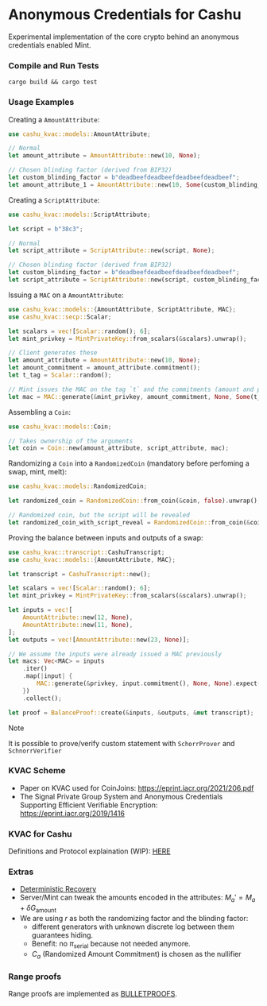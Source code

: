 # Anonymous Credentials for Cashu

Experimental implementation of the core crypto behind an anonymous credentials enabled Mint.

### Compile and Run Tests
```shell
cargo build && cargo test
```

### Usage Examples

Creating a `AmountAttribute`:
```rust
use cashu_kvac::models::AmountAttribute;

// Normal
let amount_attribute = AmountAttribute::new(10, None);

// Chosen blinding factor (derived from BIP32)
let custom_blinding_factor = b"deadbeefdeadbeefdeadbeefdeadbeef";
let amount_attribute_1 = AmountAttribute::new(10, Some(custom_blinding_factor));
```

Creating a `ScriptAttribute`:
```rust
use cashu_kvac::models::ScriptAttribute;

let script = b"38c3";

// Normal
let script_attribute = ScriptAttribute::new(script, None);

// Chosen blinding factor (derived from BIP32)
let custom_blinding_factor = b"deadbeefdeadbeefdeadbeefdeadbeef";
let script_attribute = ScriptAttribute::new(script, custom_blinding_factor);
```

Issuing a `MAC` on a `AmountAttribute`:
```rust
use cashu_kvac::models::{AmountAttribute, ScriptAttribute, MAC};
use cashu_kvac::secp::Scalar;

let scalars = vec![Scalar::random(); 6];
let mint_privkey = MintPrivateKey::from_scalars(&scalars).unwrap();

// Client generates these
let amount_attribute = AmountAttribute::new(10, None);
let amount_commitment = amount_attribute.commitment();
let t_tag = Scalar::random();

// Mint issues the MAC on the tag `t` and the commitments (amount and possibly script)
let mac = MAC::generate(&mint_privkey, amount_commitment, None, Some(t_tag)).unwrap();

```

Assembling a `Coin`:
```rust
use cashu_kvac::models::Coin;

// Takes ownership of the arguments
let coin = Coin::new(amount_attribute, script_attribute, mac);
```

Randomizing a `Coin` into a `RandomizedCoin` (mandatory before perfoming a swap, mint, melt):
```rust
use cashu_kvac::models::RandomizedCoin;

let randomized_coin = RandomizedCoin::from_coin(&coin, false).unwrap();

// Randomized coin, but the script will be revealed
let randomized_coin_with_script_reveal = RandomizedCoin::from_coin(&coin, true).unwrap();
```

Proving the balance between inputs and outputs of a swap:
```rust
use cashu_kvac::transcript::CashuTranscript;
use cashu_kvac::models::{AmountAttribute, MAC};

let transcript = CashuTranscript::new();

let scalars = vec![Scalar::random(); 6];
let mint_privkey = MintPrivateKey::from_scalars(&scalars).unwrap();

let inputs = vec![
    AmountAttribute::new(12, None),
    AmountAttribute::new(11, None),
];
let outputs = vec![AmountAttribute::new(23, None)];

// We assume the inputs were already issued a MAC previously
let macs: Vec<MAC> = inputs
    .iter()
    .map(|input| {
        MAC::generate(&privkey, input.commitment(), None, None).expect("MAC expected")
    })
    .collect();

let proof = BalanceProof::create(&inputs, &outputs, &mut transcript);
```

> [!NOTE]
> It is possible to prove/verify custom statement with `SchorrProver` and `SchnorrVerifier`

### KVAC Scheme
* Paper on KVAC used for CoinJoins: https://eprint.iacr.org/2021/206.pdf
* The Signal Private Group System and Anonymous Credentials Supporting Efficient Verifiable Encryption: https://eprint.iacr.org/2019/1416

### KVAC for Cashu
Definitions and Protocol explaination (WIP): [HERE](protocol_explanation.md)

### Extras
* [Deterministic Recovery](deterministic_recovery.md)
* Server/Mint can tweak the amounts encoded in the attributes: $M_a' = M_a + \delta G_\text{amount}$
* We are using $r$ as both the randomizing factor and the blinding factor:
  - different generators with unknown discrete log between them guarantees hiding.
  - Benefit: no $\pi_\text{serial}$ because not needed anymore.
  - $C_a$ (Randomized Amount Commitment) is chosen as the nullifier

### Range proofs
Range proofs are implemented as [BULLETPROOFS](https://eprint.iacr.org/2017/1066.pdf).
